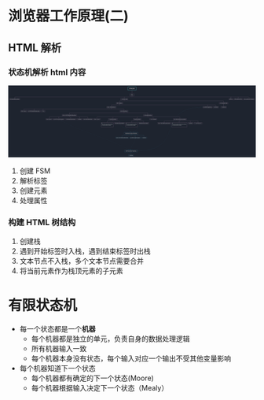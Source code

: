 # 浏览器工作原理(二)

## HTML 解析

### 状态机解析 html 内容

![HTML解析FSM](./images/HTML解析FSM.png)

1. 创建 FSM
2. 解析标签
3. 创建元素
4. 处理属性

### 构建 HTML 树结构

1. 创建栈
2. 遇到开始标签时入栈，遇到结束标签时出栈
3. 文本节点不入栈，多个文本节点需要合并
4. 将当前元素作为栈顶元素的子元素

# 有限状态机

- 每一个状态都是一个**机器**
  - 每个机器都是独立的单元，负责自身的数据处理逻辑
  - 所有机器输入一致
  - 每个机器本身没有状态，每个输入对应一个输出不受其他变量影响
- 每个机器知道下一个状态
  - 每个机器都有确定的下一个状态(Moore)
  - 每个机器根据输入决定下一个状态（Mealy）
